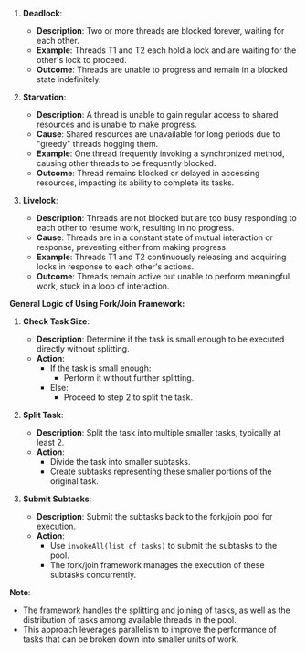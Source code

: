 1. **Deadlock**:
    - **Description**: Two or more threads are blocked forever, waiting for each other.
    - **Example**: Threads T1 and T2 each hold a lock and are waiting for the other's lock to proceed.
    - **Outcome**: Threads are unable to progress and remain in a blocked state indefinitely.

2. **Starvation**:
    - **Description**: A thread is unable to gain regular access to shared resources and is unable to make progress.
    - **Cause**: Shared resources are unavailable for long periods due to "greedy" threads hogging them.
    - **Example**: One thread frequently invoking a synchronized method, causing other threads to be frequently blocked.
    - **Outcome**: Thread remains blocked or delayed in accessing resources, impacting its ability to complete its tasks.

3. **Livelock**:
    - **Description**: Threads are not blocked but are too busy responding to each other to resume work, resulting in no progress.
    - **Cause**: Threads are in a constant state of mutual interaction or response, preventing either from making progress.
    - **Example**: Threads T1 and T2 continuously releasing and acquiring locks in response to each other's actions.
    - **Outcome**: Threads remain active but unable to perform meaningful work, stuck in a loop of interaction.

**General Logic of Using Fork/Join Framework:**

1. **Check Task Size**:
   - **Description**: Determine if the task is small enough to be executed directly without splitting.
   - **Action**:
      - If the task is small enough:
         - Perform it without further splitting.
      - Else:
         - Proceed to step 2 to split the task.

2. **Split Task**:
   - **Description**: Split the task into multiple smaller tasks, typically at least 2.
   - **Action**:
      - Divide the task into smaller subtasks.
      - Create subtasks representing these smaller portions of the original task.

3. **Submit Subtasks**:
   - **Description**: Submit the subtasks back to the fork/join pool for execution.
   - **Action**:
      - Use `invokeAll(list of tasks)` to submit the subtasks to the pool.
      - The fork/join framework manages the execution of these subtasks concurrently.

**Note**:
- The framework handles the splitting and joining of tasks, as well as the distribution of tasks among available threads in the pool.
- This approach leverages parallelism to improve the performance of tasks that can be broken down into smaller units of work.
